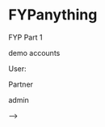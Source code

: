 # FYPanything
FYP Part 1


demo accounts

User:
<!-- email: user@gmail.com -->
<!-- password: User -->

Partner
<!-- email: partner@email.com -->
<!-- password: Partner -->

admin
<!-- email: admin -->
<!-- password: admin --> -->